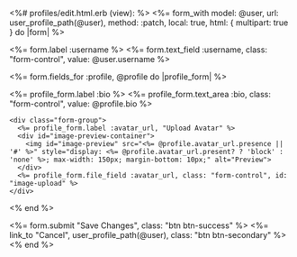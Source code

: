 <%# profiles/edit.html.erb (view): %>
<%= form_with model: @user, url: user_profile_path(@user), method: :patch, local: true, html: { multipart: true } do |form| %>
  <div class="form-group">
    <%= form.label :username %>
    <%= form.text_field :username, class: "form-control", value: @user.username %>
  </div>

  <%= form.fields_for :profile, @profile do |profile_form| %>
    <div class="form-group">
      <%= profile_form.label :bio %>
      <%= profile_form.text_area :bio, class: "form-control", value: @profile.bio %>
    </div>

    <div class="form-group">
      <%= profile_form.label :avatar_url, "Upload Avatar" %>
      <div id="image-preview-container">
        <img id="image-preview" src="<%= @profile.avatar_url.presence || '#' %>" style="display: <%= @profile.avatar_url.present? ? 'block' : 'none' %>; max-width: 150px; margin-bottom: 10px;" alt="Preview">
      </div>
      <%= profile_form.file_field :avatar_url, class: "form-control", id: "image-upload" %>
    </div>
  <% end %>

  <%= form.submit "Save Changes", class: "btn btn-success" %>
  <%= link_to "Cancel", user_profile_path(@user), class: "btn btn-secondary" %>
<% end %>

<script>
document.addEventListener("DOMContentLoaded", () => {
  const fileInput = document.getElementById("image-upload");
  const previewImage = document.getElementById("image-preview");

  if (fileInput) {
    fileInput.addEventListener("change", (event) => {
      const file = event.target.files[0];
      if (file) {
        const reader = new FileReader();
        reader.onload = (e) => {
          previewImage.src = e.target.result;
          previewImage.style.display = "block";
        };
        reader.readAsDataURL(file);
      } else {
        previewImage.src = "#";
        previewImage.style.display = "none";
      }
    });
  }
});
</script>
